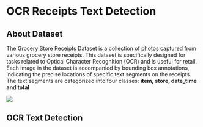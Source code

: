 # OCR Receipts Text Detection
## About Dataset
The Grocery Store Receipts Dataset is a collection of photos captured from various grocery store receipts. This dataset is specifically designed for tasks related to Optical Character Recognition (OCR) and is useful for retail.
Each image in the dataset is accompanied by bounding box annotations, indicating the precise locations of specific text segments on the receipts. The text segments are categorized into four classes: **item, store, date_time and total**

<img src=".img/data.png">

## OCR Text Detection 
